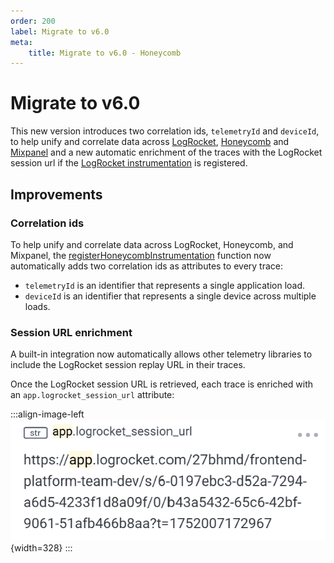 ```yaml
---
order: 200
label: Migrate to v6.0
meta:
    title: Migrate to v6.0 - Honeycomb
---
```


# Migrate to v6.0

This new version introduces two correlation ids, `telemetryId` and `deviceId`, to help unify and correlate data across [LogRocket](https://logrocket.com/), [Honeycomb](https://www.honeycomb.io/) and [Mixpanel](https://mixpanel.com/) and a new automatic enrichment of the traces with the LogRocket session url if the [LogRocket instrumentation](../../logrocket/getting-started.md) is registered.

## Improvements

### Correlation ids

To help unify and correlate data across LogRocket, Honeycomb, and Mixpanel, the [registerHoneycombInstrumentation](../reference/registerHoneycombInstrumentation.md) function now automatically adds two correlation ids as attributes to every trace:

- `telemetryId` is an identifier that represents a single application load.
- `deviceId` is an identifier that represents a single device across multiple loads.

### Session URL enrichment

A built-in integration now automatically allows other telemetry libraries to include the LogRocket session replay URL in their traces.

Once the LogRocket session URL is retrieved, each trace is enriched with an `app.logrocket_session_url` attribute:

:::align-image-left
![Enrichment example](../../static/honeycomb/honeycomb-logrocket-session-url.png){width=328}
:::
